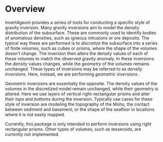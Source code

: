 # Overview

Invert4geom provides a series of tools for conducting a specific style of
gravity inversion. Many gravity inversions aim to model the density distribution
of the subsurface. These are commonly used to identify bodies of anomalous
densities, such as igneous intrusions or ore deposits. The typical way these are
performed is to _discretize_ the subsurface into a series of finite volumes,
such as cubes or prisms, where the shape of the volumes doesn't change. The
inversion then alters the density values of each of these volumes to match the
observed gravity anomaly. In these inversions the _density_ values changes,
while the _geometry_ of the volumes remains unchanged. These types of inversions
may be referred to as _density inversions_. Here, instead, we are performing
_geometric inversions_.

Geometric inversions are essentially the opposite. The density values of the
volumes in the discretized model remain unchanged, while their geometry is
altered. Here we use layers of vertical right-rectangular prisms and alter their
_tops_ and _bottoms_ during the inversion. Typically use cases for these style
of inversion are modeling the topography of the Moho, the contact between
sediment and basement, or the shape of the seafloor in locations where it is not
easily mapped.

Currently, this package is only intended to perform inversions using right
rectangular prisms. Other types of volumes, such as tesseroids, are currently
not implemented.
